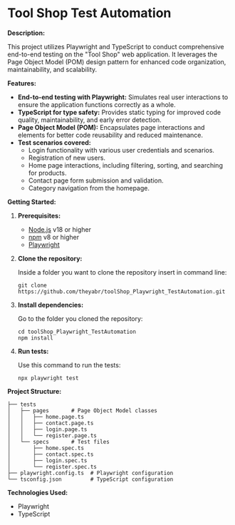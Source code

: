 # Tool Shop Test Automation

**Description:**

This project utilizes Playwright and TypeScript to conduct comprehensive end-to-end testing on the "Tool Shop" web application. It leverages the Page Object Model (POM) design pattern for enhanced code organization, maintainability, and scalability.

**Features:**

* **End-to-end testing with Playwright:** Simulates real user interactions to ensure the application functions correctly as a whole.
* **TypeScript for type safety:**  Provides static typing for improved code quality, maintainability, and early error detection.
* **Page Object Model (POM):** Encapsulates page interactions and elements for better code reusability and reduced maintenance.
* **Test scenarios covered:**
    *  Login functionality with various user credentials and scenarios.
    *  Registration of new users.
    *  Home page interactions, including filtering, sorting, and searching for products.
    *  Contact page form submission and validation.
    *  Category navigation from the homepage.

**Getting Started:**

1. **Prerequisites:**
   * [Node.js](https://nodejs.org/) v18 or higher
   * [npm](https://www.npmjs.com/) v8 or higher
   * [Playwright](https://playwright.dev/docs/intro)

2. **Clone the repository:**

    Inside a folder you want to clone the repository insert in command line:
   ```
   git clone https://github.com/theyabr/toolShop_Playwright_TestAutomation.git
   ```

4. **Install dependencies:**

   Go to the folder you cloned the repository:
   ```
   cd toolShop_Playwright_TestAutomation
   npm install
   ```

6. **Run tests:**

    Use this command to run the tests:
   
   ```
   npx playwright test
   ```

**Project Structure:**
   ```
   ├── tests
   │   ├── pages       # Page Object Model classes
   │   │   ├── home.page.ts
   │   │   ├── contact.page.ts
   │   │   ├── login.page.ts
   │   │   └── register.page.ts
   │   └── specs       # Test files
   │       ├── home.spec.ts
   │       ├── contact.spec.ts
   │       ├── login.spec.ts
   │       └── register.spec.ts
   ├── playwright.config.ts  # Playwright configuration
   └── tsconfig.json         # TypeScript configuration
   ```

**Technologies Used:**

* Playwright
* TypeScript